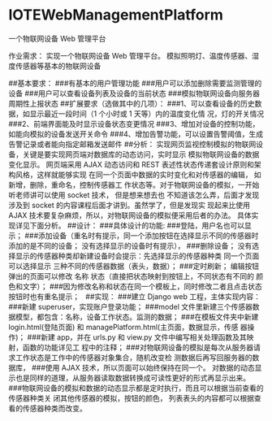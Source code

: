 # IOTEWebManagementPlatform
一个物联网设备 Web 管理平台

作业需求： 实现一个物联网设备 Web 管理平台。 模拟照明灯、温度传感器、湿度传感器等基本的物联网设备 

##基本要求： 
###有基本的用户管理功能 
###用户可以添加删除需要监测管理的设备 
###用户可以查看设备列表及设备的当前状态 
###模拟物联网设备向服务器周期性上报状态 
##扩展要求（选做其中的几项）： 
###1、可以查看设备的历史数据，如显示最近一段时间（1 个小时或 1 天等）内的温度变化情 况，灯的开关情况 
###2、前端界面能及时显示设备状态变更情况 
###3、增加对设备的控制功能，如能向模拟的设备发送开关命令 
###4、增加告警功能，可以设置告警阈值，生成告警记录或者能向指定邮箱发送邮件
##分析： 
实现网页监视控制模拟的物联网设备，关键是要实现网页端对数据库的动态访问，实时显示 模拟物联网设备的数据变化显示。 
网页端采用 AJAX 动态访问和 REST 表述性状态传递套设计原则和架构风格，这样就能够实现 在同一个页面中数据的实时变化和对传感器的编辑，
如新增，删除，重命名，控制传感器工 作状态等。对于物联网设备的模拟，一开始听老师讲可以使用 socket 技术，
但是想来想去也 不知道该怎么弄，后面才发现涉及到 socket 的内容课程后面才讲到。虽然学了，但是发现实 现起来比使用 AJAX 技术要复杂麻烦，所以，对物联网设备的模拟便采用后者的办法。 具体实现详见下面分析。 
##设计：
###具体设计的功能: 
###登陆，用户名也可以显示； 
###添加设备（重名时有提示，同一个添加按钮在选择显示不同的传感器时添加的是不同的设备； 没有选择显示的设备时有提示），
###删除设备； 没有选择显示的传感器种类却新建设备时会提示：先选择显示的传感器种类 同一个页面可以选择显示 三种不同的传感器数据（表头，数据）； 
###定时刷新；  编辑按钮 弹出的页面可以修改 名称 状态（直接把状态映射到按钮上，不同状态有不同的 颜色和文字）； 
###因为修改名称和状态在同一个模板上，同时修改二者且点击状态按钮时也有重名提示；  
##实现： 
###建立 Django web 工程，主体实现内容： 
###新建 superuser，实现账户登录功能； 
###model 文件里新建三个传感器数据模型，都包含：名称，设备工作状态。监测的数据； 
###在模板文件夹中新建 login.html(登陆页面) 和 managePlatform.html(主页面，数据显示，传感 器操作)； 
###新建 app，并在 urls.py 和 view.py 文件中编写相关处理函数及其映射，函数的功能详见工 程中的注释； 
###对物联网设备的模拟是每次从服务器请求工作状态是工作中的传感器对象集合，随机改变检 测数据后再写回服务器的数据库，
###使用 AJAX 技术，所以页面可以始终保持在同一个。 对数据的动态显示也是同样的道理，从服务器读取数据转换成可读性更好的形式再显示出来。 
###物联网设备的模拟和数据的动态显示都是定时执行，而且可以根据当前查看的传感器种类关 闭其他传感器的模拟，按钮的颜色，
列表表头的内容都可以根据查看的传感器种类而改变。 
